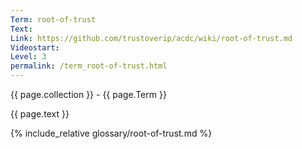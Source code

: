 ```yaml
---
Term: root-of-trust
Text: 
Link: https://github.com/trustoverip/acdc/wiki/root-of-trust.md
Videostart: 
Level: 3
permalink: /term_root-of-trust.html
---
```


{{ page.collection }} - {{ page.Term }}

   {{ page.text }}

{% include_relative glossary/root-of-trust.md %}
